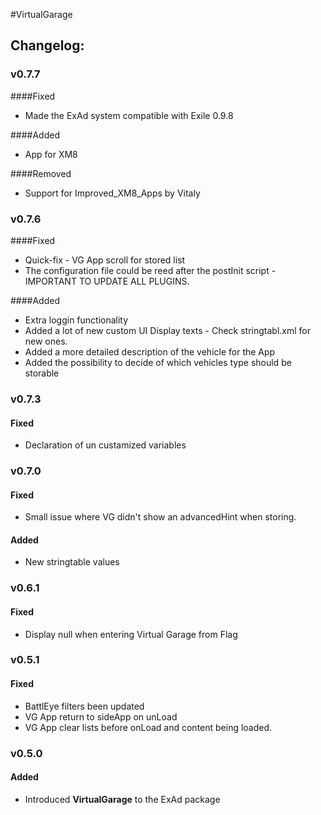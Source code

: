 #VirtualGarage  
## Changelog:    

### v0.7.7  
####Fixed
* Made the ExAd system compatible with Exile 0.9.8 

####Added
* App for XM8

####Removed
* Support for Improved_XM8_Apps by Vitaly
  
### v0.7.6  
####Fixed
* Quick-fix - VG App scroll for stored list
* The configuration file could be reed after the postInit script - IMPORTANT TO UPDATE ALL PLUGINS.

####Added
* Extra loggin functionality 
* Added a lot of new custom UI Display texts - Check stringtabl.xml for new ones. 
* Added a more detailed description of the vehicle for the App    
* Added the possibility to decide of which vehicles type should be storable

### v0.7.3  
#### Fixed  
* Declaration of un custamized variables  
 
### v0.7.0  
#### Fixed 
* Small issue where VG didn't show an advancedHint when storing.
#### Added 
* New stringtable values
 
### v0.6.1  
#### Fixed 
* Display null when entering Virtual Garage from Flag

### v0.5.1   
#### Fixed  
* BattlEye filters been updated  
* VG App return to sideApp on unLoad  
* VG App clear lists before onLoad and content being loaded. 

### v0.5.0  
#### Added  
* Introduced **VirtualGarage** to the ExAd package 

